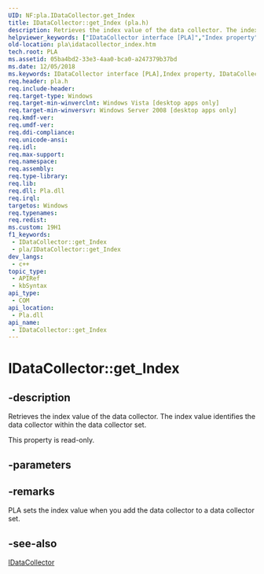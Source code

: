 ```yaml
---
UID: NF:pla.IDataCollector.get_Index
title: IDataCollector::get_Index (pla.h)
description: Retrieves the index value of the data collector. The index value identifies the data collector within the data collector set.
helpviewer_keywords: ["IDataCollector interface [PLA]","Index property","IDataCollector.Index","IDataCollector.get_Index","IDataCollector::Index","IDataCollector::get_Index","Index property [PLA]","Index property [PLA]","IDataCollector interface","base.idatacollector_index","get_Index","pla.idatacollector_index","pla/IDataCollector::Index","pla/IDataCollector::get_Index"]
old-location: pla\idatacollector_index.htm
tech.root: PLA
ms.assetid: 05ba4bd2-33e3-4aa0-bca0-a247379b37bd
ms.date: 12/05/2018
ms.keywords: IDataCollector interface [PLA],Index property, IDataCollector.Index, IDataCollector.get_Index, IDataCollector::Index, IDataCollector::get_Index, Index property [PLA], Index property [PLA],IDataCollector interface, base.idatacollector_index, get_Index, pla.idatacollector_index, pla/IDataCollector::Index, pla/IDataCollector::get_Index
req.header: pla.h
req.include-header: 
req.target-type: Windows
req.target-min-winverclnt: Windows Vista [desktop apps only]
req.target-min-winversvr: Windows Server 2008 [desktop apps only]
req.kmdf-ver: 
req.umdf-ver: 
req.ddi-compliance: 
req.unicode-ansi: 
req.idl: 
req.max-support: 
req.namespace: 
req.assembly: 
req.type-library: 
req.lib: 
req.dll: Pla.dll
req.irql: 
targetos: Windows
req.typenames: 
req.redist: 
ms.custom: 19H1
f1_keywords:
 - IDataCollector::get_Index
 - pla/IDataCollector::get_Index
dev_langs:
 - c++
topic_type:
 - APIRef
 - kbSyntax
api_type:
 - COM
api_location:
 - Pla.dll
api_name:
 - IDataCollector::get_Index
---
```


# IDataCollector::get_Index


## -description

Retrieves the index value of the data collector. The index value identifies the data collector within the data collector set.

This property is read-only.

## -parameters

## -remarks

PLA sets the index value when you add the data collector to a data collector set.

## -see-also

<a href="/previous-versions/windows/desktop/api/pla/nn-pla-idatacollector">IDataCollector</a>

